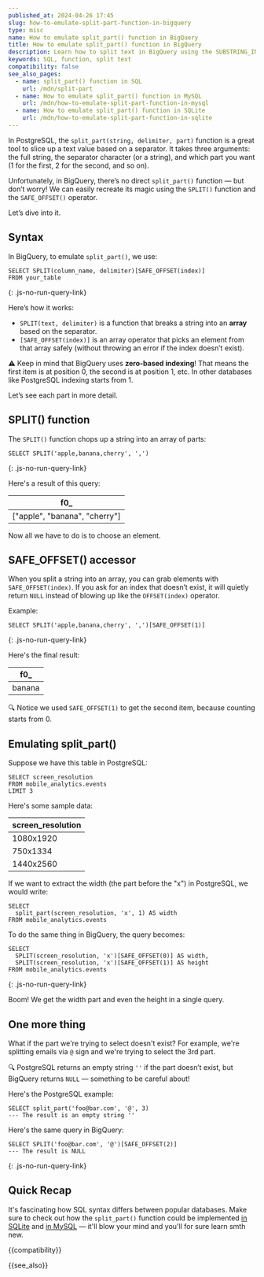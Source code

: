 ```yaml
---
published_at: 2024-04-26 17:45
slug: how-to-emulate-split-part-function-in-bigquery
type: misc
name: How to emulate split_part() function in BigQuery
title: How to emulate split_part() function in BigQuery
description: Learn how to split text in BigQuery using the SUBSTRING_INDEX() function.
keywords: SQL, function, split text
compatibility: false
see_also_pages:
  - name: split_part() function in SQL
    url: /mdn/split-part
  - name: How to emulate split_part() function in MySQL
    url: /mdn/how-to-emulate-split-part-function-in-mysql
  - name: How to emulate split_part() function in SQLite
    url: /mdn/how-to-emulate-split-part-function-in-sqlite
---
```


In PostgreSQL, the `split_part(string, delimiter, part)` function is a great tool to slice up a text value based on a separator. It takes three arguments: the full string, the separator character (or a string), and which part you want (1 for the first, 2 for the second, and so on).

Unfortunately, in BigQuery, there’s no direct `split_part()` function — but don’t worry! We can easily recreate its magic using the `SPLIT()` function and the `SAFE_OFFSET()` operator.

Let’s dive into it.

## Syntax

In BigQuery, to emulate `split_part()`, we use:

~~~pgsql
SELECT SPLIT(column_name, delimiter)[SAFE_OFFSET(index)]
FROM your_table
~~~
{: .js-no-run-query-link}

Here’s how it works:

- `SPLIT(text, delimiter)` is a function that breaks a string into an **array** based on the separator.
- `[SAFE_OFFSET(index)]` is an array operator that picks an element from that array safely (without throwing an error if the index doesn’t exist).

:warning: Keep in mind that BigQuery uses **zero-based indexing**! That means the first item is at position 0, the second is at position 1, etc. In other databases like PostgreSQL indexing starts from 1.

Let’s see each part in more detail.

## SPLIT() function

The `SPLIT()` function chops up a string into an array of parts:

~~~pgsql
SELECT SPLIT('apple,banana,cherry', ',')
~~~
{: .js-no-run-query-link}

Here's a result of this query:

| f0_                         |
|------------------------------|
| ["apple", "banana", "cherry"] |

Now all we have to do is to choose an element.

## SAFE_OFFSET() accessor

When you split a string into an array, you can grab elements with `SAFE_OFFSET(index)`. If you ask for an index that doesn’t exist, it will quietly return `NULL` instead of blowing up like the `OFFSET(index)` operator.

Example:

~~~pgsql
SELECT SPLIT('apple,banana,cherry', ',')[SAFE_OFFSET(1)]
~~~
{: .js-no-run-query-link}

Here's the final result:

| f0_    |
|--------|
| banana |

:mag: Notice we used `SAFE_OFFSET(1)` to get the second item, because counting starts from 0.

## Emulating split_part()

Suppose we have this table in PostgreSQL:

~~~pgsql
SELECT screen_resolution
FROM mobile_analytics.events
LIMIT 3
~~~

Here's some sample data:

| screen_resolution |
|--------------------|
| 1080x1920          |
| 750x1334           |
| 1440x2560          |

If we want to extract the width (the part before the "x") in PostgreSQL, we would write:

~~~pgsql
SELECT
  split_part(screen_resolution, 'x', 1) AS width
FROM mobile_analytics.events
~~~

To do the same thing in BigQuery, the query becomes:

~~~pgsql
SELECT
  SPLIT(screen_resolution, 'x')[SAFE_OFFSET(0)] AS width,
  SPLIT(screen_resolution, 'x')[SAFE_OFFSET(1)] AS height
FROM mobile_analytics.events
~~~
{: .js-no-run-query-link}

Boom! We get the width part and even the height in a single query.

## One more thing

What if the part we're trying to select doesn't exist? For example, we're splitting emails via `@` sign and we're trying to select the 3rd part.

:mag: PostgreSQL returns an empty string `''` if the part doesn’t exist, but BigQuery returns `NULL` — something to be careful about!

Here's the PostgreSQL example:

~~~pgsql
SELECT split_part('foo@bar.com', '@', 3)
--- The result is an empty string ''
~~~

Here's the same query in BigQuery:

~~~pgsql
SELECT SPLIT('foo@bar.com', '@')[SAFE_OFFSET(2)]
--- The result is NULL
~~~
{: .js-no-run-query-link}

## Quick Recap

It's fascinating how SQL syntax differs between popular databases. Make sure to check out how the `split_part()` function could be implemented [in SQLite](/mdn/how-to-emulate-split-part-function-in-sqlite) and [in MySQL](how-to-emulate-split-part-function-in-mysql) — it'll blow your mind and you'll for sure learn smth new.

{{compatibility}}

{{see_also}}
